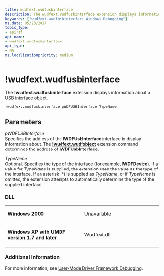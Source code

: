 ```yaml
---
title: wudfext.wudfusbinterface
description: The wudfext.wudfusbinterface extension displays information about a USB interface object.
keywords: ["wudfext.wudfusbinterface Windows Debugging"]
ms.date: 05/23/2017
topic_type:
- apiref
api_name:
- wudfext.wudfusbinterface
api_type:
- NA
ms.localizationpriority: medium
---
```


# !wudfext.wudfusbinterface


The **!wudfext.wudfusbinterface** extension displays information about a USB interface object.

```dbgcmd
!wudfext.wudfusbinterface pWDFUSBInterface TypeName
```

## <span id="Parameters"></span><span id="parameters"></span><span id="PARAMETERS"></span>Parameters


<span id="_______pWDFUSBInterface______"></span><span id="_______pwdfusbinterface______"></span><span id="_______PWDFUSBINTERFACE______"></span> *pWDFUSBInterface*   
Specifies the address of the **IWDFUsbInterface** interface to display information about. The [**!wudfext.wudfobject**](-wudfext-wudfobject.md) extension command determines the address of **IWDFUsbInterface**.

<span id="_______TypeName______"></span><span id="_______typename______"></span><span id="_______TYPENAME______"></span> *TypeName*   
Optional. Specifies the type of the interface (for example, **IWDFDevice**). If a value for *TypeName* is supplied, the extension uses the value as the type of the interface. If an asterisk (\*) is supplied as *TypeName*, or if *TypeName* is omitted, the extension attempts to automatically determine the type of the supplied interface.

### <span id="DLL"></span><span id="dll"></span>DLL

<table>
<colgroup>
<col width="50%" />
<col width="50%" />
</colgroup>
<tbody>
<tr class="odd">
<td align="left"><p><strong>Windows 2000</strong></p></td>
<td align="left"><p>Unavailable</p></td>
</tr>
<tr class="even">
<td align="left"><p><strong>Windows XP with UMDF version 1.7 and later</strong></p></td>
<td align="left"><p>Wudfext.dll</p></td>
</tr>
</tbody>
</table>

 

### <span id="Additional_Information"></span><span id="additional_information"></span><span id="ADDITIONAL_INFORMATION"></span>Additional Information

For more information, see [User-Mode Driver Framework Debugging](user-mode-driver-framework-debugging.md).

 

 





